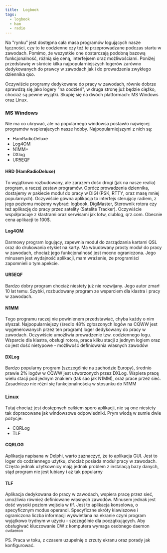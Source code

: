 ```yaml
---
title:  Logbook
tags:
  - logbook
  - ham
  - radio
---
```


Na "rynku" jest dostępna cała masa programów logujących nasze łączności, czy to te codzienne czy też te przeprowadzane podczas startu w zawodach.
Pomimo, że wszystkie one dostarczają podobną bazową funkcjonalność, różnią się ceną, interfejsem oraz możliwościami. Poniżej przedstawię w skrócie kilka
najpopularniejszych logerów zarówno dedykowanych do prawcy w zawodach jak i do prowadzenia zwykłego dziennika qso.

Oczywiście programy dedykowane do pracy w zawodach, równie dobrze sprawdzą się jako logery "na codzień", w druga stronę już będzie ciężko, chociaż są pewne wyjątki. Skupię się na dwóch platformach: MS Windows oraz Linux.

### MS Windows
Nie ma co ukrywać, ale na popularnego windowsa postawło najwięcej programów wspierajacych nasze hobby. Najpopularniejszymi z nich są:
  - HamRadioDeluxe
  - Log4OM
  - N1MM+
  - DXlog
  - UR5EQF

#### HRD (HamRadioDeluxe)
To wyjątkowo rozbudowany, ale zarazem dośc drogi (jak na nasze realia) program, a raczej zestaw programów. Oprócz prowadzenia dziennika, dostajemy w pakiecie moduł do pracy w DIGI (PSK, RTTY, oraz masę mniej popularnych). Oczywiście gówna aplikacja to interfejs sterujący radiem, z jego poziomu możemy wybrać: logbook, DigiMaster, Sterownik rotora czy też aplikację do pracy przez satelity (Satelite Tracker). Oczywiście współpracuje z klastrami oraz serwisami jak lotw, clublog, qrz.com. Obecnie cena aplikacji to 100$.

#### Log4OM
Darmowy program logujący, zapewnia moduł do zarządzania kartami QSL oraz do drukowania etykiet na karty. Ma wbudowany prosty moduł do pracy w zawodach, chociaż jego funkcjonalność jest mocno ograniczona. Jego minusem jest wydajność aplikacji, mam wrażenie, że programiści zapomnieli o tym apekcie.

#### UR5EQF
Bardzo dobry program chociaż niestety już nie rozwijany. Jego autor zmarł 10 lat temu. Szybki, rozbudowany program ze wsparciem dla klastra i pracy w zawodach.

#### N1MM
Tego programu raczej nie powinienem przedstawiać, chyba każdy o nim słyszał. Najpopularniejszy (średio 48% zgłoszonych logów na CQWW jest wygenerowanych przez ten program) loger dedykowany do pracy w zawodach. Oczywiście umożliwia prowadzenie tzw. codziennego logu. Wsparcie dla klastra, obsługi rotora, praca kilku stacji z jednym logiem oraz co jest dość nietypowe - możliwość definiowania własnych zawodów

#### DXLog
Bardzo popularny program (szczególnie na zachodzie Europy), średnio prawie 2% logów w CQWW jest utworzonych przez DXLog. Wspiera pracę wielu stacji pod jednym znakiem (tak sao jak N1MM), oraz prace przez sieć. Zasadniczo nie różni się funkcjonalnością w stosunku do N1MM

### Linux
Tutaj chociaż jest dostępnych całkiem sporo aplikacji, nie są one niestety tak dopracowane jak windowsowe odpowiedniki. Prym wiodą w sumie dwie pozycje:
- CQRLog
- TLF

#### CQRLOG
Aplikacja napisana w Delphi, warto zaznaczyć, że to aplikacja GUI. Jest to loger do codziennego użytku, chociaż posiada moduł pracy w zawodach. Często jednak użytkownicy mają jednak problem z instalacją bazy danych, stąd program nie jest lubiany i aż tak popularny

#### TLF
Aplikacja dedykowana do pracy w zawodach, wspiera pracę przez sieć, umożliwia również definiowane własnych zawodów. Minusem jednak jest dość wysoki poziom wejścia w tlf. Jest to aplikacja konsolowa, o specyficznym modus operandi. Specyficzne skróty klawiszowe i ograniczona liczba informacji wyświetlana na ekranie czyni program wyjątkowo trydnym w użyciu - szczególnie dla początkujących. Aby obsługiwać kluczowanie CW z komputera wymaga osobnego daemon `cwdaemon`


PS. Praca w toku, z czasem uzupełnię o zrzuty ekranu oraz porady jak konfigurować.